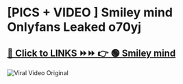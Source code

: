 
 # [PICS + VIDEO ] Smiley mind Onlyfans Leaked o70yj

## <h2><a href="https://clipsfans.com/Smiley_mind&ref=git">🔗 Click to LINKS ⏩⏩ 👉 🟢 Smiley mind </a></h2>

<a href="https://clipsfans.com/Smiley_mind&ref=git" rel="nofollow" data-target="animated-image.originalLink"><img src="https://i.ibb.co.com/xMMVF88/686577567.gif" alt="Viral Video Original" style="max-width: 100%; display: inline-block;" data-target="animated-image.originalImage"></a>

